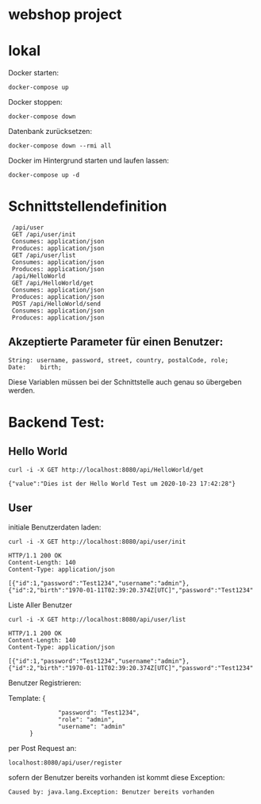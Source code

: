 # webshop project


# lokal

Docker starten:

    docker-compose up 

Docker stoppen:
    
    docker-compose down 
    
Datenbank zurücksetzen:

    docker-compose down --rmi all
    
Docker im Hintergrund starten und laufen lassen:

    docker-compose up -d
    
   
 # Schnittstellendefinition
 
     /api/user
     GET /api/user/init
     Consumes: application/json
     Produces: application/json
     GET /api/user/list
     Consumes: application/json
     Produces: application/json
     /api/HelloWorld
     GET /api/HelloWorld/get
     Consumes: application/json
     Produces: application/json
     POST /api/HelloWorld/send
     Consumes: application/json
     Produces: application/json
  
  ## Akzeptierte Parameter für einen Benutzer: 
  
    String: username, password, street, country, postalCode, role;
    Date:    birth;
    
Diese Variablen müssen bei der Schnittstelle auch genau so übergeben werden.
   
 # Backend Test:
 
 ## Hello World
    curl -i -X GET http://localhost:8080/api/HelloWorld/get
 
    {"value":"Dies ist der Hello World Test um 2020-10-23 17:42:28"}
    
 ## User 
initiale Benutzerdaten laden: 

    curl -i -X GET http://localhost:8080/api/user/init
    
    HTTP/1.1 200 OK
    Content-Length: 140
    Content-Type: application/json
    
    [{"id":1,"password":"Test1234","username":"admin"},{"id":2,"birth":"1970-01-11T02:39:20.374Z[UTC]","password":"Test1234"
    
    
Liste Aller Benutzer 

    curl -i -X GET http://localhost:8080/api/user/list
    
    HTTP/1.1 200 OK
    Content-Length: 140
    Content-Type: application/json
    
    [{"id":1,"password":"Test1234","username":"admin"},{"id":2,"birth":"1970-01-11T02:39:20.374Z[UTC]","password":"Test1234"
    

Benutzer Registrieren:

Template: {
               
                  "password": "Test1234",
                  "role": "admin",
                  "username": "admin"
          }
          
per Post Request an: 
    
    localhost:8080/api/user/register
    
sofern der Benutzer bereits vorhanden ist kommt diese Exception: 

    Caused by: java.lang.Exception: Benutzer bereits vorhanden


          
          
 
